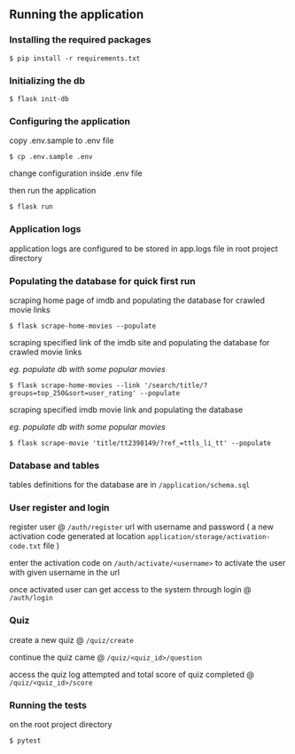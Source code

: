 ## Running the application

### Installing the required packages

```$ pip install -r requirements.txt```


### Initializing the db

```$ flask init-db```

### Configuring the application

copy .env.sample to .env file

```$ cp .env.sample .env```

change configuration inside .env file

then run the application

```$ flask run```


### Application logs
application logs are configured to be stored in app.logs file in root project directory

### Populating the database for quick first run
scraping home page of imdb and populating the database for crawled movie links

```$ flask scrape-home-movies --populate```

scraping specified link of the imdb site and populating the database for crawled movie links

_eg. populate db with some popular movies_

```$ flask scrape-home-movies --link '/search/title/?groups=top_250&sort=user_rating' --populate```


scraping specified imdb movie link and populating the database

_eg. populate db with some popular movies_

```$ flask scrape-movie 'title/tt2398149/?ref_=ttls_li_tt' --populate```


### Database and tables
tables definitions for the database are in ```/application/schema.sql```


### User register and login
register user @ ```/auth/register``` url with username and password ( a new activation code generated at location ```application/storage/activation-code.txt``` file )

enter the activation code on ```/auth/activate/<username>``` to activate the user with given username in the url

once activated user can get access to the system through login @ ```/auth/login```


### Quiz
create a new quiz @ ``/quiz/create``

continue the quiz came @ ``/quiz/<quiz_id>/question``

access the quiz log attempted and total score of quiz completed @ ``/quiz/<quiz_id>/score``


### Running the tests
on the root project directory

```$ pytest```

